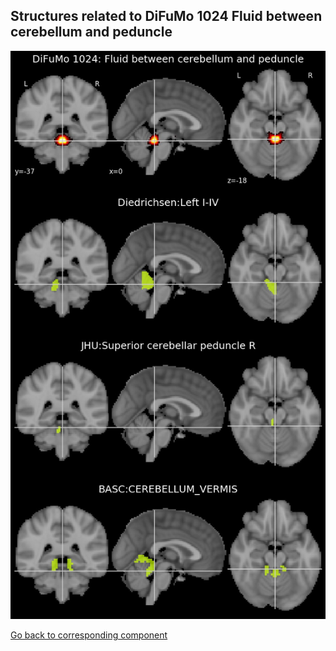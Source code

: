 


## Structures related to DiFuMo 1024 Fluid between cerebellum and peduncle

![258](258.jpg "Structures related to DiFuMo 1024 Fluid between cerebellum and peduncle")

[Go back to corresponding component](https://parietal-inria.github.io/DiFuMo/1024/html/258.html)